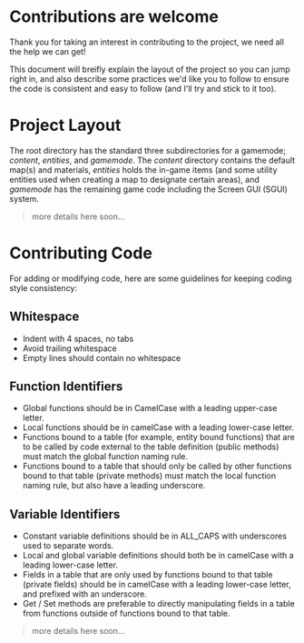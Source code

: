 Contributions are welcome
=========================

Thank you for taking an interest in contributing to the project, we need all
the help we can get!

This document will breifly explain the layout of the project so you can jump
right in, and also describe some practices we'd like you to follow to ensure
the code is consistent and easy to follow (and I'll try and stick to it too).

Project Layout
==============

The root directory has the standard three subdirectories for a gamemode;
*content*, *entities*, and *gamemode*. The *content* directory contains the
default map(s) and materials, *entities* holds the in-game items (and some
utility entities used when creating a map to designate certain areas), and
*gamemode* has the remaining game code including the Screen GUI (SGUI) system.

> more details here soon...

Contributing Code
=================

For adding or modifying code, here are some guidelines for keeping coding
style consistency:

Whitespace
----------
* Indent with 4 spaces, no tabs
* Avoid trailing whitespace
* Empty lines should contain no whitespace

Function Identifiers
--------------------
* Global functions should be in CamelCase with a leading upper-case letter.
* Local functions should be in camelCase with a leading lower-case letter.
* Functions bound to a table (for example, entity bound functions) that are
  to be called by code external to the table definition (public methods) must
  match the global function naming rule.
* Functions bound to a table that should only be called by other functions
  bound to that table (private methods) must match the local function naming
  rule, but also have a leading underscore.

Variable Identifiers
--------------------
* Constant variable definitions should be in ALL_CAPS with underscores used
  to separate words.
* Local and global variable definitions should both be in camelCase with a
  leading lower-case letter.
* Fields in a table that are only used by functions bound to that table
  (private fields) should be in camelCase with a leading lower-case letter,
  and prefixed with an underscore.
* Get / Set methods are preferable to directly manipulating fields in a table
  from functions outside of functions bound to that table.
  
> more details here soon...
